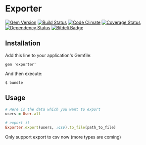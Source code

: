 # Exporter
[![Gem Version](https://badge.fury.io/rb/exporter.png)](http://badge.fury.io/rb/exporter)
[![Build Status](https://travis-ci.org/voanhduy1512/exporter.png?branch=master)](https://travis-ci.org/voanhduy1512/exporter)
[![Code Climate](https://codeclimate.com/github/voanhduy1512/exporter.png)](https://codeclimate.com/github/voanhduy1512/exporter)
[![Coverage Status](https://coveralls.io/repos/voanhduy1512/exporter/badge.png)](https://coveralls.io/r/voanhduy1512/exporter)
[![Dependency Status](https://gemnasium.com/voanhduy1512/exporter.png)](https://gemnasium.com/voanhduy1512/exporter)
[![Bitdeli Badge](https://d2weczhvl823v0.cloudfront.net/voanhduy1512/exporter/trend.png)](https://bitdeli.com/free "Bitdeli Badge")



## Installation

Add this line to your application's Gemfile:

    gem 'exporter'

And then execute:

    $ bundle

## Usage
``` ruby
# Here is the data which you want to export
users = User.all

# export it
Exporter.export(users, :csv).to_file(path_to_file)
```

Only support export to csv now (more types are coming)




